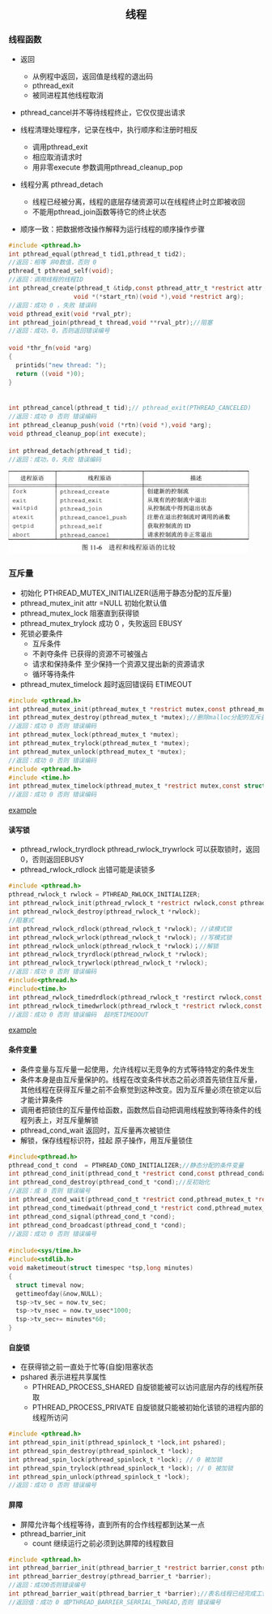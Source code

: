 ## <center>线程</center>

### 线程函数
* 返回
  - 从例程中返回，返回值是线程的退出码
  - pthread_exit
  - 被同进程其他线程取消

* pthread_cancel并不等待线程终止，它仅仅提出请求
* 线程清理处理程序，记录在栈中，执行顺序和注册时相反
  - 调用pthread_exit
  - 相应取消请求时
  - 用非零execute 参数调用pthread_cleanup_pop

* 线程分离 pthread_detach
  - 线程已经被分离，线程的底层存储资源可以在线程终止时立即被收回
  - 不能用pthread_join函数等待它的终止状态
* 顺序一致：把数据修改操作解释为运行线程的顺序操作步骤
```c
#include <pthread.h>
int pthread_equal(pthread_t tid1,pthread_t tid2);
//返回：相等 非0数值，否则 0
pthread_t pthread_self(void);
//返回：调用线程的线程ID
int pthread_create(pthread_t &tidp,const pthread_attr_t *restrict attr,
                  void *(*start_rtn)(void *),void *restrict arg);
//返回：成功 0 ，失败 错误码                  
void pthread_exit(void *rval_ptr);
int pthread_join(pthread_t thread,void **rval_ptr);//阻塞
//返回：成功，0，否则返回错误编号

void *thr_fn(void *arg)
{
  printids("new thread: ");
  return ((void *)0);
}


int pthread_cancel(pthread_t tid);// pthread_exit(PTHREAD_CANCELED)
//返回：成功 0 否则 错误编码
int pthread_cleanup_push(void (*rtn)(void *),void *arg);
void pthread_cleanup_pop(int execute);

int pthread_detach(pthread_t tid);
//返回：成功，0，失败 错误编码
```

![pthread](../../image/pthread_func.png)

### 互斥量
* 初始化 PTHREAD_MUTEX_INITIALIZER(适用于静态分配的互斥量)
* pthread_mutex_init attr =NULL 初始化默认值
* pthread_mutex_lock 阻塞直到获得锁
* pthread_mutex_trylock 成功 0 ，失败返回 EBUSY
* 死锁必要条件
  - 互斥条件
  - 不剥夺条件 已获得的资源不可被强占
  - 请求和保持条件 至少保持一个资源又提出新的资源请求
  - 循环等待条件
* pthread_mutex_timelock 超时返回错误码 ETIMEOUT
```c
#include <pthread.h>
int pthread_mutex_init(pthread_mutex_t *restrict mutex,const pthread_mutexattr_t *restrict attr);
int pthread_mutex_destroy(pthread_mutex_t *mutex);//删除malloc分配的互斥量
//返回：成功 0 否则 错误编码
int pthread_mutex_lock(pthread_mutex_t *mutex);
int pthread_mutex_trylock(pthread_mutex_t *mutex);
int pthread_mutex_unlock(pthread_mutex_t *mutex);
//返回：成功 0 否则 错误编码
#include <pthread.h>
#include <time.h>
int pthread_mutex_timelock(pthread_mutex_t *restrict mutex,const struct timespec *restrict tsptr);
//返回：成功 0 否则 错误编码
```
[example](mutexo1.c)

#### 读写锁
* pthread_rwlock_tryrdlock pthread_rwlock_trywrlock 可以获取锁时，返回0，否则返回EBUSY
* pthread_rwlock_rdlock 出错可能是读锁多
```c
#include <pthread.h>
pthread_rwlock_t rwlock = PTHREAD_RWLOCK_INITIALIZER;
int pthread_rwlock_init(pthread_rwlock_t *restrict rwlock,const pthread_rwlockattr_t *restrict attr);
int pthread_rwlock_destroy(pthread_rwlock_t *rwlock);
//阻塞式
int pthread_rwlock_rdlock(pthread_rwlock_t *rwlock); //读模式锁
int pthread_rwlock_wrlock(pthread_rwlock_t *rwlock); //写模式锁
int pthread_rwlock_unlock(pthread_rwlock_t *rwlock)；//解锁
int pthread_rwlock_tryrdlock(pthread_rwlock_t *rwlock); 
int pthread_rwlock_trywrlock(pthread_rwlock_t *rwlock);
//返回：成功 0 否则 错误编码
#include<pthread.h>
#include<time.h>
int pthread_rwlock_timedrdlock(pthread_rwlock_t *restirct rwlock,const struct timespec *restrict tsptr);
int pthread_rwlock_timedwrlock(pthread_rwlock_t *restrict rwlock,const struct timespec *restrict tsptr);
//返回：成功 0 否则 错误编码  超时ETIMEDOUT
```
[example](wrlocko.c)

#### 条件变量
* 条件变量与互斥量一起使用，允许线程以无竞争的方式等待特定的条件发生
* 条件本身是由互斥量保护的。线程在改变条件状态之前必须首先锁住互斥量，其他线程在获得互斥量之前不会察觉到这种改变。因为互斥量必须在锁定以后才能计算条件
* 调用者把锁住的互斥量传给函数，函数然后自动把调用线程放到等待条件的线程列表上，对互斥量解锁
* pthread_cond_wait 返回时，互斥量再次被锁住
* 解锁，保存线程标识符，挂起 原子操作，用互斥量锁住
```c
#include<pthread.h>
pthread_cond_t cond  = PTHREAD_COND_INITIALIZER;//静态分配的条件变量
int pthread_cond_init(pthread_cond_t *restrict cond,const pthread_condattr_t *restrict attr);//动态分配的条件变量
int pthread_cond_destroy(pthread_cond_t *cond);//反初始化
//返回：成 0 否则 错误编号
int pthread_cond_wait(pthread_cond_t *restrict cond,pthread_mutex_t *restrict mutex);
int pthread_cond_timedwait(pthread_cond_t *restrict cond,pthread_mutex_t *restrict mutex,const struct timespec *restrict tsptr);
int pthread_cond_signal(pthread_cond_t *cond);
int pthread_cond_broadcast(pthread_cond_t *cond);
//返回：成功 0 否则 错误编号

#include<sys/time.h>
#include<stdlib.h>
void maketimeout(struct timespec *tsp,long minutes)
{
  struct timeval now;
  gettimeofday(&now,NULL);
  tsp->tv_sec = now.tv_sec;
  tsp->tv_nsec = now.tv_usec*1000;
  tsp->tv_sec+= minutes*60;
}
```

#### 自旋锁
* 在获得锁之前一直处于忙等(自旋)阻塞状态
* pshared 表示进程共享属性
  - PTHREAD_PROCESS_SHARED 自旋锁能被可以访问底层内存的线程所获取
  - PTHREAD_PROCESS_PRIVATE 自旋锁就只能被初始化该锁的进程内部的线程所访问
```c
#include <pthread.h>
int pthread_spin_init(pthread_spinlock_t *lock,int pshared); 
int pthread_spin_destroy(pthread_spinlock_t *lock);
int pthread_spin_lock(pthread_spinlock_t *lock); // 0 被加锁
int pthread_spin_trylock(pthread_spinlock_t *lock); // 0 被加锁
int pthread_spin_unlock(pthread_spinlock_t *lock);
//返回：成功 0 否则 错误编号
```

#### 屏障
* 屏障允许每个线程等待，直到所有的合作线程都到达某一点
* pthread_barrier_init
  - count 继续运行之前必须到达屏障的线程数目
```c
#include <pthread.h>
int pthread_barrier_init(pthread_barrier_t *restrict barrier,const pthread_barrierattr_t *restrict attr,unsigned int count);
int pthread_barrier_destroy(pthread_barrier_t *barrier);
//返回：成功0否则错误编号
int pthread_barrier_wait(pthread_barrier_t *barrier);//表名线程已经完成工作，准备其他线程赶上来
//返回值：成功 0 或PTHREAD_BARRIER_SERRIAL_THREAD,否则 错误编号
```